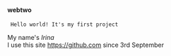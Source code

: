 #### webtwo
     Hello world! It's my first project
 My name's  *Irina*                       
 I use this site https://github.com since 3rd September
